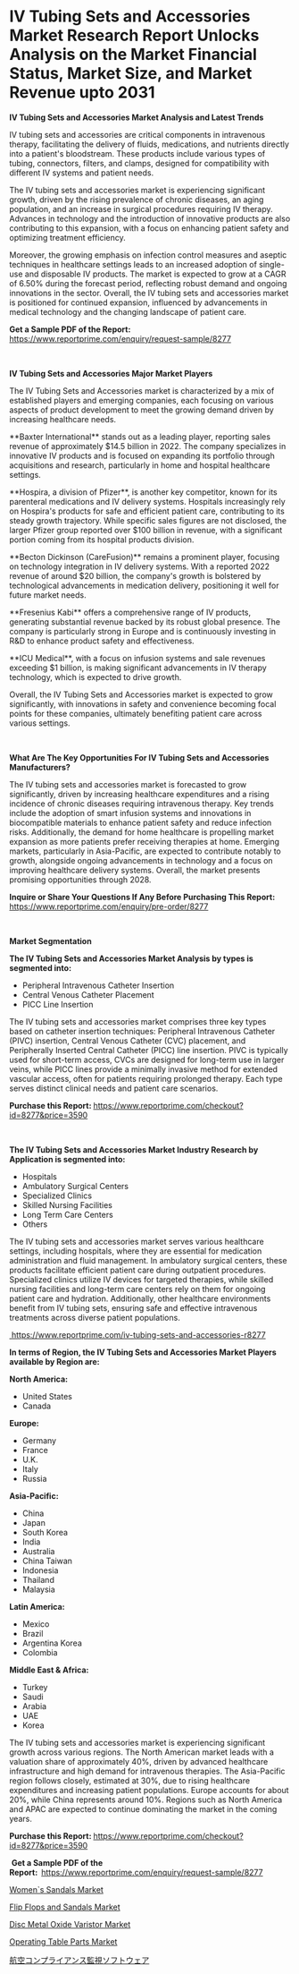 <p><h1>IV Tubing Sets and Accessories Market Research Report Unlocks Analysis on the Market Financial Status, Market Size, and Market Revenue upto 2031</h1></p><p><strong>IV Tubing Sets and Accessories Market Analysis and Latest Trends</strong></p>
<p><p>IV tubing sets and accessories are critical components in intravenous therapy, facilitating the delivery of fluids, medications, and nutrients directly into a patient's bloodstream. These products include various types of tubing, connectors, filters, and clamps, designed for compatibility with different IV systems and patient needs. </p><p>The IV tubing sets and accessories market is experiencing significant growth, driven by the rising prevalence of chronic diseases, an aging population, and an increase in surgical procedures requiring IV therapy. Advances in technology and the introduction of innovative products are also contributing to this expansion, with a focus on enhancing patient safety and optimizing treatment efficiency. </p><p>Moreover, the growing emphasis on infection control measures and aseptic techniques in healthcare settings leads to an increased adoption of single-use and disposable IV products. The market is expected to grow at a CAGR of 6.50% during the forecast period, reflecting robust demand and ongoing innovations in the sector. Overall, the IV tubing sets and accessories market is positioned for continued expansion, influenced by advancements in medical technology and the changing landscape of patient care.</p></p>
<p><strong>Get a Sample PDF of the Report:&nbsp;</strong> <a href="https://www.reportprime.com/enquiry/request-sample/8277">https://www.reportprime.com/enquiry/request-sample/8277</a></p>
<p>&nbsp;</p>
<p><strong>IV Tubing Sets and Accessories Major Market Players</strong></p>
<p><p>The IV Tubing Sets and Accessories market is characterized by a mix of established players and emerging companies, each focusing on various aspects of product development to meet the growing demand driven by increasing healthcare needs.</p><p>**Baxter International** stands out as a leading player, reporting sales revenue of approximately $14.5 billion in 2022. The company specializes in innovative IV products and is focused on expanding its portfolio through acquisitions and research, particularly in home and hospital healthcare settings.</p><p>**Hospira, a division of Pfizer**, is another key competitor, known for its parenteral medications and IV delivery systems. Hospitals increasingly rely on Hospira's products for safe and efficient patient care, contributing to its steady growth trajectory. While specific sales figures are not disclosed, the larger Pfizer group reported over $100 billion in revenue, with a significant portion coming from its hospital products division.</p><p>**Becton Dickinson (CareFusion)** remains a prominent player, focusing on technology integration in IV delivery systems. With a reported 2022 revenue of around $20 billion, the company's growth is bolstered by technological advancements in medication delivery, positioning it well for future market needs.</p><p>**Fresenius Kabi** offers a comprehensive range of IV products, generating substantial revenue backed by its robust global presence. The company is particularly strong in Europe and is continuously investing in R&D to enhance product safety and effectiveness.</p><p>**ICU Medical**, with a focus on infusion systems and sale revenues exceeding $1 billion, is making significant advancements in IV therapy technology, which is expected to drive growth.</p><p>Overall, the IV Tubing Sets and Accessories market is expected to grow significantly, with innovations in safety and convenience becoming focal points for these companies, ultimately benefiting patient care across various settings.</p></p>
<p>&nbsp;</p>
<p><strong>What Are The Key Opportunities For IV Tubing Sets and Accessories Manufacturers?</strong></p>
<p><p>The IV tubing sets and accessories market is forecasted to grow significantly, driven by increasing healthcare expenditures and a rising incidence of chronic diseases requiring intravenous therapy. Key trends include the adoption of smart infusion systems and innovations in biocompatible materials to enhance patient safety and reduce infection risks. Additionally, the demand for home healthcare is propelling market expansion as more patients prefer receiving therapies at home. Emerging markets, particularly in Asia-Pacific, are expected to contribute notably to growth, alongside ongoing advancements in technology and a focus on improving healthcare delivery systems. Overall, the market presents promising opportunities through 2028.</p></p>
<p><strong>Inquire or Share Your Questions If Any Before Purchasing This Report:</strong> <a href="https://www.reportprime.com/enquiry/pre-order/8277">https://www.reportprime.com/enquiry/pre-order/8277</a></p>
<p>&nbsp;</p>
<p><strong>Market Segmentation</strong></p>
<p><strong>The IV Tubing Sets and Accessories Market Analysis by types is segmented into:</strong></p>
<p><ul><li>Peripheral Intravenous Catheter Insertion</li><li>Central Venous Catheter Placement</li><li>PICC Line Insertion</li></ul></p>
<p><p>The IV tubing sets and accessories market comprises three key types based on catheter insertion techniques: Peripheral Intravenous Catheter (PIVC) insertion, Central Venous Catheter (CVC) placement, and Peripherally Inserted Central Catheter (PICC) line insertion. PIVC is typically used for short-term access, CVCs are designed for long-term use in larger veins, while PICC lines provide a minimally invasive method for extended vascular access, often for patients requiring prolonged therapy. Each type serves distinct clinical needs and patient care scenarios.</p></p>
<p><strong>Purchase this Report:&nbsp;</strong><a href="https://www.reportprime.com/checkout?id=8277&price=3590">https://www.reportprime.com/checkout?id=8277&price=3590</a></p>
<p>&nbsp;</p>
<p><strong>The IV Tubing Sets and Accessories Market Industry Research by Application is segmented into:</strong></p>
<p><ul><li>Hospitals</li><li>Ambulatory Surgical Centers</li><li>Specialized Clinics</li><li>Skilled Nursing Facilities</li><li>Long Term Care Centers</li><li>Others</li></ul></p>
<p><p>The IV tubing sets and accessories market serves various healthcare settings, including hospitals, where they are essential for medication administration and fluid management. In ambulatory surgical centers, these products facilitate efficient patient care during outpatient procedures. Specialized clinics utilize IV devices for targeted therapies, while skilled nursing facilities and long-term care centers rely on them for ongoing patient care and hydration. Additionally, other healthcare environments benefit from IV tubing sets, ensuring safe and effective intravenous treatments across diverse patient populations.</p></p>
<p><a href="https://www.reportprime.com/iv-tubing-sets-and-accessories-r8277">&nbsp;https://www.reportprime.com/iv-tubing-sets-and-accessories-r8277</a></p>
<p><strong>In terms of Region, the IV Tubing Sets and Accessories Market Players available by Region are:</strong></p>
<p>
    <p> <strong> North America: </strong>
        <ul>
            <li>United States</li>
            <li>Canada</li>
        </ul>
        </p> 
    <p> <strong> Europe: </strong>
        <ul>
            <li>Germany</li>
            <li>France</li>
            <li>U.K.</li>
            <li>Italy</li>
            <li>Russia</li>
        </ul>
        </p> 
    <p> <strong> Asia-Pacific: </strong>
        <ul>
            <li>China</li>
            <li>Japan</li>
            <li>South Korea</li>
            <li>India</li>
            <li>Australia</li>
            <li>China Taiwan</li>
            <li>Indonesia</li>
            <li>Thailand</li>
            <li>Malaysia</li>
        </ul>
        </p> 
    <p> <strong> Latin America: </strong>
        <ul>
            <li>Mexico</li>
            <li>Brazil</li>
            <li>Argentina Korea</li>
            <li>Colombia</li>
        </ul>
        </p> 
    <p> <strong> Middle East & Africa: </strong>
        <ul>
            <li>Turkey</li>
            <li>Saudi</li>
            <li>Arabia</li>
            <li>UAE</li>
            <li>Korea</li>
        </ul>
    </p>
    </p>
<p><p>The IV tubing sets and accessories market is experiencing significant growth across various regions. The North American market leads with a valuation share of approximately 40%, driven by advanced healthcare infrastructure and high demand for intravenous therapies. The Asia-Pacific region follows closely, estimated at 30%, due to rising healthcare expenditures and increasing patient populations. Europe accounts for about 20%, while China represents around 10%. Regions such as North America and APAC are expected to continue dominating the market in the coming years.</p></p>
<p><strong>Purchase this Report: </strong><a href="https://www.reportprime.com/checkout?id=8277&price=3590">https://www.reportprime.com/checkout?id=8277&price=3590</a></p>
<p>&nbsp;<strong>Get a Sample PDF of the Report:&nbsp;&nbsp;</strong><a href="https://www.reportprime.com/enquiry/request-sample/8277">https://www.reportprime.com/enquiry/request-sample/8277</a></p>
<p><strong></strong></p>
<p><p><a href="https://issuu.com/reportprime-2/docs/womens-sandals-market-size-2030.ppt_2b74109b2c1dbd">Women`s Sandals Market</a></p><p><a href="https://issuu.com/reportprime-2/docs/flip-flops-and-sandals-market-size-_85fea9469ec706">Flip Flops and Sandals Market</a></p><p><a href="https://medium.com/@basmakahin145/disc-metal-oxide-varistor-market-share-size-trends-industry-analysis-report-by-application-5e51de83a4b6">Disc Metal Oxide Varistor Market</a></p><p><a href="https://www.linkedin.com/pulse/operating-table-parts-market-trends-strategic-insights-2024-eexkf?trackingId=li1wP59cQBqSr%2BoV0wybmQ%3D%3D">Operating Table Parts Market</a></p><p><a href="https://medium.com/@uyjtuy6/aviation-compliance-monitoring-software-market-%E3%81%AF-%E3%82%B3%E3%82%B9%E3%83%88%E7%AE%A1%E7%90%86%E3%81%A8%E5%8A%B9%E7%8E%87%E5%90%91%E4%B8%8A%E3%82%92%E5%84%AA%E5%85%88%E3%81%97%E3%81%BE%E3%81%99-%E3%81%95%E3%82%89%E3%81%AB-%E5%A0%B1%E5%91%8A%E6%9B%B8%E3%81%AF%E5%B8%82%E5%A0%B4%E3%81%AE%E9%9C%80%E8%A6%81%E9%9D%A2%E3%81%A8%E4%BE%9B%E7%B5%A6%E9%9D%A2%E3%81%AE%E4%B8%A1%E6%96%B9%E3%82%92%E3%82%AB%E3%83%90%E3%83%BC%E3%81%97%E3%81%A6%E3%81%84%E3%81%BE%E3%81%99-8c96ed67df6a">航空コンプライアンス監視ソフトウェア</a></p></p>